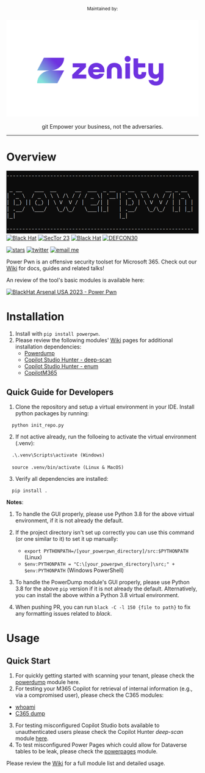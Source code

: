 <div align="center">
	<p>
		<sup>Maintained by:</sup>
		<br>
		<br>
		<a href="https://www.zenity.io">
			<img src="/zenity_logo.png"/>
		</a>
        <p>git
        Empower your business, not the adversaries.
        </p>
	</p>
	<hr>
</div>

# Overview
![powerpwn](wiki/powerpwn_asci_black.png)
[![Black Hat](https://img.shields.io/badge/Black%20Hat-USA%202024-blue)](https://www.toolswatch.org)
[![SecTor 23](https://img.shields.io/badge/SecTor-23-red)](https://www.blackhat.com/sector/2023/arsenal/schedule/index.html#entraid-guest-to-corp-data-dump-with-powerpwn-36105)
[![Black Hat](https://img.shields.io/badge/Black%20Hat-USA%202023-blue)](https://www.toolswatch.org)
[![DEFCON30](https://img.shields.io/badge/DEFCON-30-8A2BE2)](https://forum.defcon.org/node/241932)

[![stars](https://img.shields.io/github/stars/mbrg/power-pwn?icon=github&style=social)](https://github.com/mbrg/power-pwn)
[![twitter](https://img.shields.io/twitter/follow/mbrg0?icon=twitter&style=social&label=Follow)](https://twitter.com/intent/follow?screen_name=mbrg0)
[![email me](https://img.shields.io/badge/michael.bargury-owasp.org-red?logo=Gmail)](mailto:michael.bargury@owasp.org)

Power Pwn is an offensive security toolset for Microsoft 365.
Check out our [Wiki](https://github.com/mbrg/power-pwn/wiki) for docs, guides and related talks!

An review of the tool's basic modules is available here:

[![BlackHat Arsenal USA 2023 - Power Pwn](https://img.youtube.com/vi/LpdckZyBwvs/0.jpg)](https://www.youtube.com/watch?v=LpdckZyBwvs)

# Installation
1. Install with `pip install powerpwn`.
2. Please review the following modules' [Wiki](https://github.com/mbrg/power-pwn/wiki) pages for additional installation dependencies:
   - [Powerdump](https://github.com/mbrg/power-pwn/wiki/Modules:-PowerDump)
   - [Copilot Studio Hunter - deep-scan](https://github.com/mbrg/power-pwn/wiki/Modules:-Copilot-Studio-Hunter-%E2%80%90-Deep-Scan)
   - [Copilot Studio Hunter - enum](https://github.com/mbrg/power-pwn/wiki/Modules:-Copilot-Studio-Hunter-%E2%80%90-Enum)
   - [CopilotM365](https://github.com/mbrg/power-pwn/wiki/Modules:-Copilot-Connector-and-Automator)
  
## Quick Guide for Developers
1. Clone the repository and setup a virtual environment in your IDE. Install python packages by running:

```
  python init_repo.py
```
2. If not active already, run the folloeing to activate the virtual environment (.venv):
```
  .\.venv\Scripts\activate (Windows)

  source .venv/bin/activate (Linux & MacOS)
```

3. Verify all dependencies are installed:

```
  pip install .
```

**Notes**: 
1. To handle the GUI properly, please use Python 3.8 for the above virtual environment, if it is not already the default.
2. If the project directory isn't set up correctly you can use this command (or one similar to it) to set it up manually:
   - `export PYTHONPATH=/[your_powerpwn_directory]/src:$PYTHONPATH` (Linux)
   - `$env:PYTHONPATH = "C:\[your_powerpwn_directory]\src;" + $env:PYTHONPATH` (Windows PowerShell)

3. To handle the PowerDump module's GUI properly, please use Python 3.8 for the above `pip` version if it is not already the default. Alternatively, you can install the above within a Python 3.8 virtual environment.
4. When pushing PR, you can run `black -C -l 150 {file to path}` to fix any formatting issues related to _black_.

# Usage
## Quick Start
1. For quickly getting started with scanning your tenant, please check the [powerdump](https://github.com/mbrg/power-pwn/wiki/Modules:-PowerDump) module here.
2. For testing your M365 Copilot for retrieval of internal information (e.g., via a compromised user), please check the C365 modules:
  * [whoami](https://github.com/mbrg/power-pwn/wiki/Modules:-Copilot-M365-%E2%80%90-Whoami)
  * [C365 dump](https://github.com/mbrg/power-pwn/wiki/Modules:-Copilot-M365-%E2%80%90-Dump)
3. For testing misconfigured Copilot Studio bots available to unauthenticated users please check the Copilot Hunter _deep-scan_ module [here](https://github.com/mbrg/power-pwn/wiki/Modules:-Copilot-Studio-Hunter-%E2%80%90-Deep-Scan).
4. To test misconfigured Power Pages which could allow for Dataverse tables to be leak, please check the [powerpages](https://github.com/mbrg/power-pwn/wiki/Modules:-Power-Pages) module.

Please review the [Wiki](https://github.com/mbrg/power-pwn/wiki) for a full module list and detailed usage.

